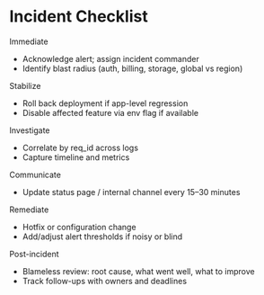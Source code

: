 # Incident Checklist

Immediate
- Acknowledge alert; assign incident commander
- Identify blast radius (auth, billing, storage, global vs region)

Stabilize
- Roll back deployment if app-level regression
- Disable affected feature via env flag if available

Investigate
- Correlate by req_id across logs
- Capture timeline and metrics

Communicate
- Update status page / internal channel every 15–30 minutes

Remediate
- Hotfix or configuration change
- Add/adjust alert thresholds if noisy or blind

Post-incident
- Blameless review: root cause, what went well, what to improve
- Track follow-ups with owners and deadlines
